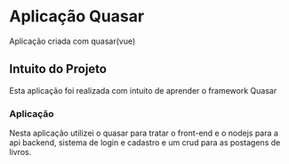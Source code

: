 # Aplicação Quasar

Aplicação criada com quasar(vue)

## Intuito do Projeto
Esta aplicação foi realizada com intuito de aprender o framework Quasar

### Aplicação 
Nesta aplicação utilizei o quasar para tratar o front-end e o nodejs para a api backend,
sistema de login e cadastro e um crud para as postagens de livros.
